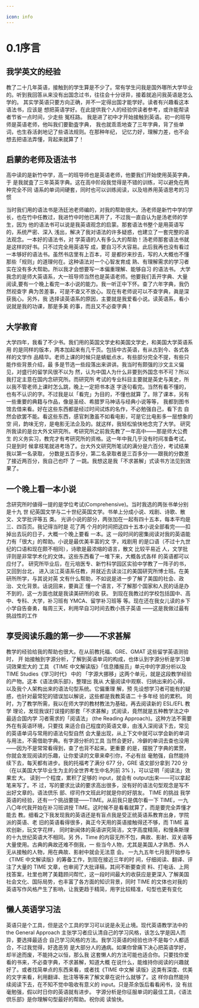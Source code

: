```yaml
---

icon: info
---
```


# 0.1序言

## 我学英文的经验

教了二十几年英语，接触到的学生算是不少了。常有学生问我是国外哪所大学毕业
的。听到我回答从来没有出国念过书，往往会十分讶异，接着就追问我英语是怎么学的。
其实学英语只要方向正确，并不一定得出国才能学好。读者有兴趣看这本语法书，应该是
想把英语学好。在此提供我个人的经验供读者参考，或许能帮读者节省一点时间，少走些
冤枉路。
我是进了初中才开始接触到英语。初一的班导师是英语老师，他叫我们要勤査字典，
我也就乖乖地查了三年字典，背了些单词，也生呑活剥地记了些语法规则。在那种年纪，
记忆力好，理解力差，也不会想去把语法弄懂，背起来就算了！

## 启蒙的老师及语法书

高中读的是新竹中学，高一的班导师也是英语老师，他要我们开始使用英英字典，于
是我就査了三年英英字典。这在高中阶段我觉得是不错的训练，可以避免在两种完全不同
语系的单词间硬套，同时也可以训练阅读，以及培养用英语思考的习惯

当时我们用的语法书是汤廷池老师编的，对我的帮助很大。汤老师是新竹中学的学
长，也在竹中任教过，我进竹中时他已离开了，不过我一直自认为是汤老师的学生，因为
他的语法书可以说是我英语观念的启蒙。那套语法书整个是用英语写的，系统严密、深入
浅出，解决了我对语法的许多疑惑，也建立了一套完整的语法观念。一本好的语法书，对
学英语的人有多么大的帮助！汤老师那套语法书就是这样的好书。只不过完全用英语写
成，要自习不大容易。此后我再也没有看过一本够好的语法书。虽然书店里有上百本，可
是都抄来抄去，写的人大概也不懂那些「规则」的道理何在。这种语法对一个心智发育成
熟、有理解需求的学习者实在没有多大帮助。所以我才会想要写一本偏重理解、能够自习
的语法书。
大学我念的是师大英语系，大一班导师当然也是英语老师。他要我们丢开字典、大量
阅读,要有一个晚上看完一本小说的能力。我一听正中下怀。查了六年字典，我仍然视查字
典为苦差事，可是不查又不放心。现在有老师说可以不查字典，眞是深获我心。另外，我
选择读英语系的原因，主要就是我爱看小说。读英语系，看小说就是我的功课，那是多美
的事，而且又不必查字典！

## 大学教育

大学四年，我看了不少书。我们用的英国文学史和美国文学史，和美国大学英语系用
的是同样的版本，两本加起来有几千页。包括中古英语，有从古到今、各式各样的文学作
品精华。老师上课的时候只是蜻蜓点水，有些部分完全不提，有些只能作些背景介绍，最
多是节选一些段落出来讲讲。我当时有颇强的沙文主义偏见，对盛行的留学风很不以为
然，认为中国人为什么非要到外国念书不可？所以我打定主意在国内念研究所。而研究所
考试的专业科目主要就是英史与美史，所以我不管老师上课时怎么跳，晚上一定把书本逐
字逐句看完。当然有看不懂的，也有不认识的字。不过我是以「看完」为目的，不懂也就算
了。除了课本，另有一些重要的典籍与作品，像是圣经、希腊罗马神话与经典小说等等，
我都到图书馆去借来看。好在这些东西都是经过时间试炼的名作，不必勉强自己，看下去
自然会欲罢不能。看这些东西，感官刺激虽不如看电影，可是它比电影多一层想象的空
间，韵味无穷，是电影无法企及的。就这样，我轻松愉快地念完了大学。
研究所我读的是台大外文研究所。考研究所之前我先教了一年高中——那是师大公费 生
的义务实习，教完才有考研究所的资格。这一年中我几乎没有时间准备考试，只是到时
候拿枝笔就进考场了。台大外文研究所笔试的满分是六百分，考试结果我以第一名录取，
分数是五百多分，第二名录取者是三百多分——跟我的分数差了接近两百分，我自己也吓 了
一跳。我想这是我「不求甚解」式读书方法见到效果了。

## 一个晚上看一本小说

念研究所时値得一提的是学位考试(Comprehensive)。当时我选的两张书单分别是十九 世
纪英国文学与二十世纪英国文学。书单上分成小说、戏剧、诗歌、散文、文学批评等五 类。
光讲小说的部分，两张加在一起有四十五本，每本平均是三、四百页。我记得当时是 花了两
个月的时间把这四十五本小说全部看完——扣掉出去玩的日子，大概一个晚上要看 一本。这
一段时间的密集阅读对我的英语能力有「很大」的帮助。小说是最优美丰富的文 字，戏剧用
的是口语（不过十九世纪的口语和现在颇不相同），诗歌是最浓缩的语言，散文 比较平易近
人，文学批评则是非常学术化的文体。这些东西看了一堆下来，大概各式各样 的英语都可以
应付了。
研究所毕业后，在元培医专、新竹科学园区实验中学教了一阵子的书，又回到台北，
进入淡江英语系任教，并就近去读淡江的美国研究所博士班。在美研所所学，与其说对英
文有什么帮助，不如说是进一步了解了美国的社会、政治、文化背景。话说回来，要眞正
懂一个语言，不了解那个国家和人民的话是办不到的，这一方面也就是我读美研所的收
获。
到现在我教过的学校包括国中、高中、专科、大学，补习班有 YMCA、留学补习班等
等。现在还在我女儿读的乡下小学自告奋勇，每周三天，利用早自习时间去教小孩子英语
——这是我做过最有挑战性的工作

## 享受阅读乐趣的第一步——不求甚解

教学的经验给我的帮助也很大。在从前教托福、GRE、GMAT 这些留学英语测验时， 开
始接触到字源分析，了解到英语单词的构成，也体认到字源分析是学习单词效果宏大的 工具
《TIME 中文解读版》「信息播报员」单元中的字源分析以及 TIME Studies《学习时代》 中的
「字源大挪移」这两个单元，就是这段教学经验的产物。这本《语法俱乐部》，整理出 我从
大量阅读中观察、归纳出来的心得，以及我个人架构出来的语法句型系统。它偏重理 解，预
先设想学习者可能有的疑惑，也针对最常犯的错误加以解说，这些都是我教英语二 十多年经
验的累积。
同时，为了教学所需，我以在师大学的教材教法为基础，再去阅读新的 ESL/EFL 教学
理论，发现我误打误撞的那套「不求甚解」式阅读，竟然就是五种教学法之中最适合国内学
习者需求的「阅请法」 (the Reading Approach)。这种方法不需要外在有英语环境，只要找
来适合自己程度的英语文章，由浅入深阅读下去，常见的英语单词与常用的语法句型自然
会大量出现，从上下文中就可以学会新的单词与用法，不需借助字典。有字源分析的工具
当然会更好。冷僻的单词去查也没用——因为不是常常看得到，查了也背不起来。更重要
的是，摆脱了字典的累赘，你就会发现阅读的乐趣，让你爱读的文章来牵引你，不必有丝
毫勉强，自然能持续下去，每天都有进步。我的托福考了满分 677 分，GRE 语文部分拿到
720 分（在以美国大学毕业生为主的全世界考生中名列前 3% )，可以证明「阅读法」效果宏
大。
读到一个程度，累积了足够的 input，就会有 output出来——可以拿起笔来写了。不
过，写的要求比读的要求高出很多，没有好的语法句型观念是写不出好文章的。语法倶乐
部、缪司作文班此时就是你的好朋友。
TIME 的挑战
我学英语的经验，还有一个挑战要提——TIME。从前我只是偶尔看一下 TIME，一九
八〇年代我开始在补习班讲授 TIME。这时候不是看看就算了，而是要完全弄懂才能去
教。细看之下我发现我的英语还是有盲点我是受正统英语系教育出身，学院派的英语、老
旧的英语看得很多，眞正今天用的英语接触得还不够，而 TIME 喜欢创新，玩文字花样，
同时新闻体的英语讲究简洁，文字高度精简，和慢条斯理的十九世纪英语大不相同。另
外，Time 的内容无所不包，典故、影射、双关语等大量使用。古典的典故还难不倒我，一
些当今人物，尤其是美国人才熟悉、外人无从接触的人物，用在典故、影射中就会无法意
会。
一九九五年七月我开始参与《TIME 中文解读版》的筹备工作，到现在接近三年的时
间，仔细阅读、翻译、评注了大量的 TIME 文章，也审阅了大批译稿，其间不断要查资
料、打电话、上网找答案，社里也聘了美籍顾问帮忙，这一段时间最大的收获应是更深入
了解美国社会文化、国际局势，也丰富了各方面的知识背景，同时 TIME 的文体也对我的
英语写作风格产生了影响，让我更趋于精简，用字比较精准，句型也更有变化

## 懒人英语学习法

英语只是个工具，但是这个工具的学习可以说是永无止境。现代英语教学法中的 the
General Approach 主张学习者应认清自己的学习风格，该怎么学是因人而异，要选择最适合
自己学习风格的方法。我学习英语的经验也许不是每个人都适合，不过我觉得，好逸恶劳
是大部分人的通病。如果你曾痛下决心把英语学好，却半途而废，不能持之以恒，那么我
这套懒人的方法可能也适合你。只要找你爱看的书来，不必查字典，不求甚解，知道大概
在说什么，能维持你阅读的兴趣就好了。或者找简单点的东西来看，或者找《TIME 中文解
读版》这类有深度、优美的文字来看，利用翻译、批注等等来了解文章在说什么就够了。这
样你自然能持续阅读下去，在不知不觉中吸收有意义的 input。只是茶余饭后看看闲书，没
有丝毫勉强，假以时日你的英语就有进步。
字源分析是你征服单词的最佳工具，《语法倶乐部》是你理解句型最好的帮助。祝你阅
读愉快。